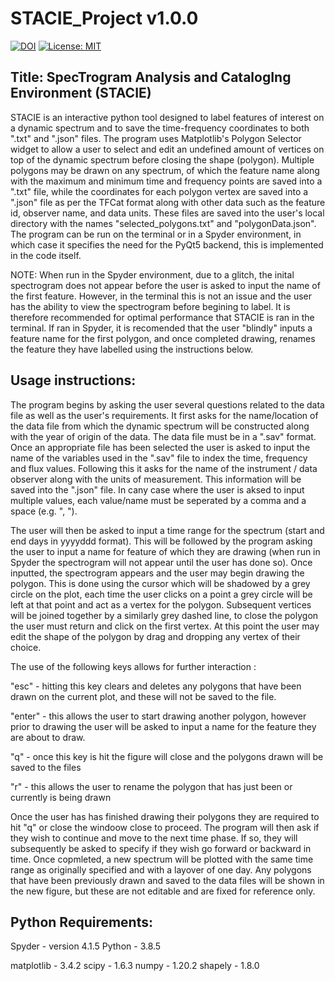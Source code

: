 # STACIE_Project v1.0.0

[![DOI](https://zenodo.org/badge/394242915.svg)](https://zenodo.org/badge/latestdoi/394242915)
[![License: MIT](https://img.shields.io/badge/License-MIT-yellow.svg)](https://opensource.org/licenses/MIT)


## Title: SpecTrogram Analysis and CatalogIng Environment (STACIE)
 
STACIE is an interactive python tool designed to label features of interest on a dynamic spectrum and to save the time-frequency coordinates to both ".txt" and ".json" files. The program uses Matplotlib's Polygon Selector widget to allow a user to select and edit an undefined amount of vertices on top of the dynamic spectrum before closing the shape (polygon). Multiple polygons may be drawn on any spectrum, of which the feature name along with the maximum and minimum time and frequency points are saved into a ".txt" file, while the coordinates for each polygon vertex are saved into a ".json" file as per the TFCat format along with other data such as the feature id, observer name, and data units. These files are saved into the user's local directory with the names "selected_polygons.txt" and "polygonData.json". The program can be run on the terminal or in a Spyder environment, in which case it specifies the need for the PyQt5 backend, this is implemented in the code itself.

NOTE: When run in the Spyder environment, due to a glitch, the inital spectrogram does not appear before the user is asked to input the name of the first feature. However, in the terminal this is not an issue and the user has the ability to view the spectrogram before begining to label. It is therefore recommended for optimal performance that STACIE is ran in the terminal. If ran in Spyder, it is recomended that the user "blindly" inputs a feature name for the first polygon, and once completed drawing, renames the feature they have labelled using the instructions below. 
 
## Usage instructions:
 
 The program begins by asking the user several questions related to the data file as well as the user's requirements. It first asks for the name/location of the data file from which the dynamic spectrum will be constructed along with the year of origin of the data. The data file must be in a ".sav" format. Once an appropriate file has been selected the user is asked to input the name of the variables used in the ".sav" file to index the time, frequency and flux values. Following this it asks for the name of the instrument / data observer along with the units of measurement. This information will be saved into the ".json" file. In cany case where the user is aksed to input multiple values, each value/name must be seperated by a comma and a space (e.g. ", "). 
 
 The user will then be asked to input a time range for the spectrum (start and end days in yyyyddd format). This will be followed by the program asking the user to input a name for feature of which they are drawing (when run in Spyder the spectrogram will not appear until the user has done so). Once inputted, the spectrogram appears and the user may begin drawing the polygon. This is done using the cursor which will be shadowed by a grey circle on the plot, each time the user clicks on a point a grey circle will be left at that point and act as a vertex for the polygon. Subsequent vertices will be joined together by a similarly grey dashed line, to close the polygon the user must return and click on the first vertex. At this point the user may edit the shape of the polygon by drag and dropping any vertex of their choice. 
 
 The use of the following keys allows for further interaction :
 
 "esc" - hitting this key clears and deletes any polygons that have been drawn on the current plot, and these will not be saved to the file.
 
 "enter" - this allows the user to start drawing another polygon, however prior to drawing the user will be asked to input a 
 name for the feature they are about to draw. 
 
 "q" - once this key is hit the figure will close and the polygons drawn will be saved to the files
 
 "r" - this allows the user to rename the polygon that has just been or currently is being drawn
 
 Once the user has has finished drawing their polygons they are required to hit "q" or close the windoow close to proceed. The program will then ask if they wish to continue and move to the next time phase. If so, they will subsequently be asked to specify if they wish go forward or backward in time. Once copmleted, a new spectrum will be plotted with the same time range as originally specified and with a layover of one day. Any polygons that have been previously drawn and saved to the data files will be shown in the new figure, but these are not editable and are fixed for reference only. 
 
## Python Requirements:
 
 Spyder - version 4.1.5 
 Python - 3.8.5

 matplotlib - 3.4.2
 scipy - 1.6.3
 numpy - 1.20.2
 shapely - 1.8.0
 

